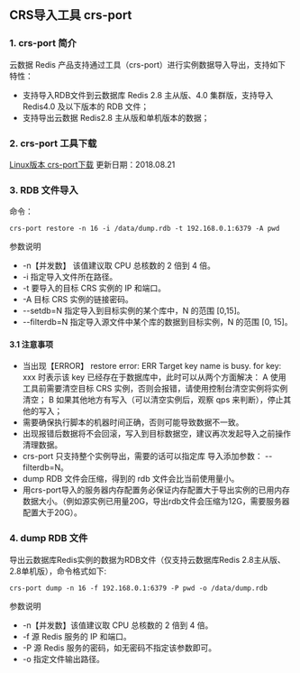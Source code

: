 ## CRS导入工具 crs-port

### 1.	crs-port 简介
云数据 Redis 产品支持通过工具（crs-port）进行实例数据导入导出，支持如下特性：
- 支持导入RDB文件到云数据库 Redis 2.8 主从版、4.0 集群版，支持导入 Redis4.0 及以下版本的 RDB 文件；
- 支持导出云数据 Redis2.8 主从版和单机版本的数据；


### 2.	crs-port 工具下载
[Linux版本 crs-port下载](	https://main.qcloudimg.com/raw/10743947474194d516a06e74f6591750/crs-port)
更新日期：2018.08.21

### 3.	RDB 文件导入
命令：
``` 
crs-port restore -n 16 -i /data/dump.rdb -t 192.168.0.1:6379 -A pwd
```

参数说明
- -n【并发数】 该值建议取 CPU 总核数的 2 倍到 4 倍。
- -i  指定导入文件所在路径。
- -t  要导入的目标 CRS 实例的 IP 和端口。
- -A 目标 CRS 实例的链接密码。
- --setdb=N 指定导入到目标实例的某个库中，N 的范围 [0,15]。
- --filterdb=N 指定导入源文件中某个库的数据到目标实例，N 的范围 [0, 15]。

#### 3.1 注意事项
- 当出现【ERROR】 restore error: ERR Target key name is busy. for key: xxx 时表示该 key 已经存在于数据库中，此时可以从两个方面解决：
A 使用工具前需要清空目标 CRS 实例，否则会报错，请使用控制台清空实例将实例清空；
B 如果其他地方有写入（可以清空实例后，观察 qps 来判断），停止其他的写入；
- 需要确保执行脚本的机器时间正确，否则可能导致数据不一致。
- 出现报错后数据将不会回滚，写入到目标数据空，建议再次发起导入之前操作清理数据。
- crs-port 只支持整个实例导出，需要的话可以指定库 导入添加参数： --filterdb=N。
- dump RDB 文件会压缩，得到的 rdb 文件会比当前使用量小。
- 用crs-port导入的服务器内存配置务必保证内存配置大于导出实例的已用内存数据大小。（例如源实例已用量20G，导出rdb文件会压缩为12G，需要服务器配置大于20G）。


### 4.	dump RDB 文件
导出云数据库Redis实例的数据为RDB文件（仅支持云数据库Redis 2.8主从版、2.8单机版），命令格式如下:
``` 
crs-port dump -n 16 -f 192.168.0.1:6379 -P pwd -o /data/dump.rdb
```

参数说明
- -n【并发数】该值建议取 CPU 总核数的 2 倍到 4 倍。
- -f 源 Redis 服务的 IP 和端口。
- -P 源 Redis 服务的密码，如无密码不指定该参数即可。
- -o 指定文件输出路径。

